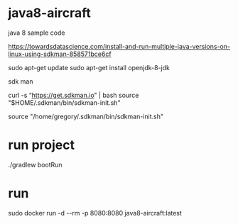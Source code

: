 # java8-aircraft
java 8 sample code


https://towardsdatascience.com/install-and-run-multiple-java-versions-on-linux-using-sdkman-858571bce6cf 


sudo apt-get update
sudo apt-get install openjdk-8-jdk

sdk man

curl -s “https://get.sdkman.io" | bash
source "$HOME/.sdkman/bin/sdkman-init.sh"


source "/home/gregory/.sdkman/bin/sdkman-init.sh"

# run project
./gradlew bootRun


# run 
sudo docker run -d --rm  -p 8080:8080 java8-aircraft:latest